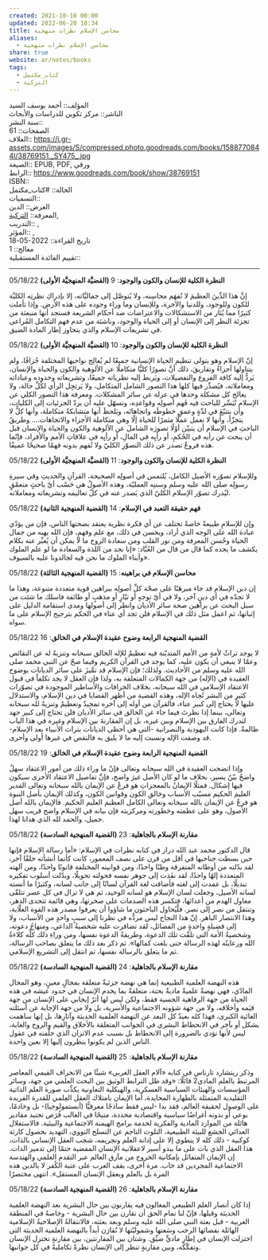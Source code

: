 ```yaml
---  
created: 2021-10-16 00:00  
updated: 2022-06-20 18:34  
title: محاسن الإسلام نظرات منهجية  
aliases:  
  - محاسن الإسلام نظرات منهجية  
share: true  
website: ar/notes/books  
tags:  
  - كتاب_مكتمل  
  - التزكية  
---  
```

  
  
  
المؤلف:: أحمد يوسف السيد  
الناشر:: مركز تكوين للدراسات والأبحاث  
سنة النشر::  
الصفحات:: 61  
الغلاف:: <https://i.gr-assets.com/images/S/compressed.photo.goodreads.com/books/1588770844l/38769151._SY475_.jpg>  
الصيغة:: EPUB, PDF, ورقي  
الرابط:: <https://www.goodreads.com/book/show/38769151>  
ISBN::  
الحالة:: #كتاب_مكتمل  
التسميات::  
الغرض:: الدين  
المعرفة:: [التزكية](%D8%A7%D9%84%D8%AA%D8%B2%D9%83%D9%8A%D8%A9),  
التدريب:: ,  
المؤثر:: ,  
تاريخ القراءة:: 2022-05-18  
معالج:: 1  
تقييم الفائدة المستقبلية::  
  
---  
  
05/18/22 **(القضيَّة المنهجيَّة الأولى) النظرة الكلية للإنسان والكون والوجود**: 9  
  
إنَّ هذا الدِّينَ العظيمَ لا تُفهَم محاسِنه، ولا يُتوصَّل إلى جماليَّاته، إلا بإدراكِ نظرتِه الكليَّة للكون وللوجود، وللدنيا والآخرة، وللإنسان وما وراء وجوده على هذه الأرض. وإذا تأملت كثيرًا مما يُثار من الاستشكالات والاعتراضات ضد أحكام الشريعة فستجد أنها منبعثة من تجزئة النظر إلى الإنسان أو إلى الحياة والوجود، وناشئة من عدم فهم التكامل المُراعى في تشريعات الإسلام والذي يتجاوز إطار المادة الضيق.  
  
05/18/22 **(القضيَّة المنهجيَّة الأولى) النظرة الكلية للإنسان والكون والوجود**: 10  
  
إنّ الإسلام وهو يتولى تنظيم الحياة الإنسانية جميعًا لم يُعالِج نواحيها المختلفة جُزافًا، ولم يتناولها أجزاءً وتفاريقَ، ذلك أنَّ تصورًا كليًّا متكاملًا عن الألوهية والكون والحياة والإنسان، يَردُّ إليه كافة الفروع والتفصيلات، ويَربط إليه نظرياته جميعًا، وتشريعاته وحدوده وعباداته ومعاملاته، فيُصدِّر فيها كلها هذا التصور الشامل المتكامل، ولا يَرتجِل الرأي لكُلِّ حالة، ولا يعالج كل مشكلة وحدها في عزلة عن سائر المشكلات. ومعرفة هذا التصور الكلي عن الإسلام تُيَسِّر للباحث فيه فَهم أصولِه وقواعدِه، وتسهّل عليه أن يردّ الجزئيات إلى الكليات، وأن يتتبّعَ في لذّةٍ وعمقٍ خطوطَه واتجاهاتَه، ويَلحظَ أنها متشابكةٌ متكاملة، وأنها كلٌّ لا يتجزّأ، وأنها لا تعمل عملًا مثمرًا للحياة إلّا وهي متكاملة الأجزاء والاتجاهات.... وطريقُ الباحثِ في الإسلام أن يتبيّن أوّلًا تصورَه الشاملَ عن الألوهية والكون والحياة والإنسان قبل أن يبحث عن رأيه في الحُكمِ، أو رأيِه في المالِ، أو رأيِه في علاقاتِ الأمم والأفراد، فإنّما هذه فروعٌ تصدر عن ذلك التصوّرِ الكليّ ولا تُفهم بدونه فهمًا صحيحًا عميقًا.  
  
05/18/22 **(القضيَّة المنهجيَّة الأولى) النظرة الكلية للإنسان والكون والوجود**: 11  
  
وللإسلام تصوّره الأصيل الكامل، يُلتمس في أصولِه الصحيحة، القرآنِ والحديثِ وفي سيرةِ رسولِه صلى الله عليه وسلم وسننِه العمليّة، وهذه الأصولُ هي حَسْب أيّ باحثٍ متعمّقٍ ليُدرك تصوّر الإسلام الكليّ الذي يَصدر عنه في كلّ تعاليمه وتشريعاته ومعاملاته.  
  
05/18/22 **(القضية المنهجية الثانية) فهم حقيقة التعبد في الإسلام**: 14  
  
وإن للإسلامِ طبيعةً خاصةً تختلف عن أي فكرة نظرية يعتقد بصحتها الناس، فإن من يؤدّي عبادة الله على الوجه الذي أراد، ويحسن في ذلك، مع علم وفهمٍ، فإن الله يهبه من جمال الحياة وحُسن المعرفة ومن نور القلب ومن سعادة الروح ما لا يمكن أن يُعبِّر عنه بكلام يكشف ما يجده كما قال من قال من العُبَّاد: «إنا نجد من اللذة والسعادة ما لو علم الملوك وأبناء الملوك ما نحن فيه لجالدونا عليه بالسيوف».  
  
05/18/22 **(القضية المنهجية الثالثة) محاسن الإسلام في براهينه**: 15  
  
إن دين الإسلام قد جاء مبرهَنًا على صحّة كلِّ أصولِه ببراهين قوية متعددة متنوعة، وهذا ما لا تجدّه في أي دينٍ آخر، ولا في أيّ توجهٍ أو تيّارٍ أو مذهبٍ أو طائفة فاسلك ما شئت من سبل البحث عن براهين صحة سائر الأديان وانظر إلى أصولها ومدى استقامة الدليل على إثباتها، ثم اعمل مثل ذلك في الإسلام فلن تجد أي عناء في الحكم بترجيح الإسلام على ما سواه.  
  
05/18/22 **القضية المنهجية الرابعة وضوح عقيدة الإسلام في الخالق**: 16  
  
لا يوجد تراثٌ لأمةٍ من الأمم المتديّنة فيه تعظيمٌ للإله الخالق سبحانه وتنزيهٌ له عن النقائص وعمّا لا ينبغي أن يكون عليه، كما يوجد في القرآن الكريم وفيما صحّ عن النبي محمد صلى الله عليه وسلم من الأحاديث. ولذلك؛ فإن الإسلام قد تمَّيزَ على سائر الديانات بوضوح العقيدة في (الإله) من جهة الكمالات المتعلقة به، ولذا فإن العقل لا يجد تكلفاً في قبول الاعتقاد الإسلامي في الله سبحانه، بخلاف الخرافات والأساطير الموجودة في تصوّرات كثيرٍ من البشر تُجاه الإله، وهذه القضية من أظهر القضايا في دين الإسلام، والاستدلال عليها لا يحتاج إلى كبير عناء، فالقرآن من أوله إلى آخره تمجيدٌ وتعظيمٌ وتنزيهٌ لله سبحانه وتعالى، بينما إذا نظرتَ فيما جاء عن الخالق في سائر الأديان فلن تحتاج إلى كبير جهد لتدرك الفارق بين الإسلام وبين غيره، بل إن المقارنةَ بين الإسلام وغيره في هذا الباب ظالمةٌ. فإذا كانت اليهودية والنصرانية -التي هي أحظى الديانات بتراث الأنبياء بعد الإسلام- قد وصفت الإله ونسبت إليه ما لا يليق به فالنقص في غيرها أولى وأحرى.  
  
05/18/22 **القضية المنهجية الرابعة وضوح عقيدة الإسلام في الخالق**: 19  
  
وإذا اتضحت العقيدة في الله سبحانه وتعالى فإنّ ما وراء ذلك من أمور الاعتقاد سهلٌ واضحٌ بيّنٌ يسير، بخلاف ما لو كان الأصل غيرَ واضح، فإنَّ تفاصيل الاعتقاد الأخرى سيكون فيها إشكال. فمثلًا الإيمانُ بالمعجزاتِ هو فرعٌ عن الإيمان بالله سبحانه وتعالى القدير العليم الحكيم مسبّب الأسباب وخالقِ الكون وقوانين الكون، وكذلك الإيمان بأصل النبوة هو فرعٌ عن الإيمان بالله سبحانه وتعالى الكامل العظيم العليم الحكيم. فالإيمان بالله أصل الأصول، وهو على عظمته وخطورته ومركزيته فإن بيانه في الإسلام واضح قريب سهل جميل، والحمد لله الذي هدانا لهذا.  
  
05/18/22 **(القضية المنهجية السادسة) مقارنة الإسلام بالجاهلية**: 23  
  
قال الدكتور محمد عبد الله دراز في كتابه نظرات في الإسلام: «أما رسالة الإسلام فإنها حين بسطت جناحيها في أقل من قرن على نصف المعمور، كانت كأنما أنشأته خلقًا آخر، لقد بدّلته من أوطانه المتفرقة وطنًا واحدًا، ومن قوانينه المختلفة قانونًا واحدًا، ومن آلهته المتعددة إلهًا واحدًا، لقد نفَذت إلى جوهر نفسه فحولته تحويلًا، وبدّلت أسلوب تفكيره تبديلًا، بل عمدت إلى لغته فأضافت لغة القرآن لسانًا إلى جانب لسانه، وكثيرًا ما أنسته لسانه الأصيل، وجعلت لسان الإسلام هو لسانه الوحيد، ثم هي لا تزال في كل عصر تتلقّى معاول الهدم من أعدائها، فتكسر هذه الصدمات على صخرتها، وهي قائمة تتحدى الدهر، وتنتقل من نصر إلى نصر. فلْيُحاول الباحثون ما شاؤوا أن يعرفوا مصدر هذه القوة الغلّابة، وهذا الانتصار الباهر. إنّ هذا النجاح ليس مردُّه في نظرنا إلى سببٍ واحدٍ من الأسباب، ولا إلى فضيلةٍ واحدةٍ من الفضائل، لقد تضافرت عليه شخصيةُ الداعي، ومنهاجُ دعوته، وشخصيةُ الأمة التي تلقّت تلك الدعوة، وطريقةُ الدعوة نفسها، ومن وراءِ ذلك كلِّه كلاءةُ الله ورعايتُه لهذه الرسالة حتى بلغت كمالها». ثم ذكر بعد ذلك ما يتعلق بصاحب الرسالة، ثم ما يتعلق بالرسالة نفسها، ثم انتقل إلى التشريع الإسلامي.  
  
05/18/22 **(القضية المنهجية السادسة) مقارنة الإسلام بالجاهلية**: 24  
  
هذه النهضة العلمية الطبيعية إنما هي نهضة جزئيةٌ متعلقة بمجالٍ معينٍ، وهو المجال المادّي، فهي نهضةٌ علميةٌ ماديةٌ بحتة، متعلقةٌ بما يخدم الإنسان في حدود عيشه في هذه الحياة من جهة الرفاهية الحسية فقط، ولكن ليس لها أثرٌ إيجابي على الإنسان من جهة قيَمه وأخلاقه، ولا من جهة شؤونه الاجتماعية والأسرية، بل ولا من جهة الإجابة عن أسئلته الغائية الكبرى، فهذا كله بعيدٌ كل البعد عن النهضة العلمية الحديثة وآثارِها، بل إنها ساهمت بشكل أو بآخر في الانحطاط البشري في الجوانب المتعلقة بالأخلاق والقيم والروح والغاية، ليس لأنها تؤدي بالضرورة إلى الانحطاط بل بسبب عدم الاتزان الذي خلّفته في عقول الناس الذين لم يكونوا ينظرون إليها إلا بعين واحدة.  
  
05/18/22 **(القضية المنهجية السادسة) مقارنة الإسلام بالجاهلية**: 25  
  
وذكر ريتشارد تارناس في كتابه «آلام العقل الغربي» شيئًا من الانحراف القيمي المعاصر المرتبط بالعلم المادي2 قائلًا: «وقد ظل الترابط الوثيق بين البحث العلمي من جهة، وسائر المؤسسات والهيئات السياسية العسكرية، والهيكلية التعاونية يكذِّب صورة العلم الذاتية التقليدية المتمثلة بالطهارة المحايدة، أما الإيمان بامتلاك العقل العِلمي للقدرة الفريدة على الوصول لحقيقة العالم، فقد بدا -ليس فقط ساذجًا معرفيًّا (أبستمولوجيا)- بل وخادمًا، بوعي أو بدونه أغراضًا سياسية واقتصادية محددة، متيحًا في الغالب فُرَص تجنيد مقادير هائلة من الموارد المادية والفكرية لخدمة برامج الهيمنة الاجتماعية والبيئية. فالاستغلال العدائي الجشع للبيئة الطبيعية، التلوث الناجم عن التسلح النووي، التهديد بحصول كارثة كوكبية - ذلك كله لا ينطوي إلا على إدانة العلم وتجريمه، شجب العقل الإنساني بالذات، هذا العقل الذي بات على ما يبدو أسير لاعقلانية الإنسان المفضية حتمًا إلى تدمير الذات. إن الإيمان المتفائل بإمكانية الخروج من مآزق العالم عبر التقدم العلمي والهندسة الاجتماعية المجردين قد خاب. مرة أخرى، يقف الغرب على عتبة الكُفر لا بالدين هذه المرة بل بالعلم وبعقل الإنسان المستقل». انتهى مختصرًا  
  
05/18/22 **(القضية المنهجية السادسة) مقارنة الإسلام بالجاهلية**: 26  
  
إذا كان أنصار العلم الطبيعي المغالون فيه يقارنون بين حال البشرية بعد النهضة العلمية الحديثة وقبلها، فإنّ لنا تمام الحق أن نقارن بين حال البشرية - وخاصةً في المنطقة العربية - قبل بعثة النبي صلى الله عليه وسلم وبعد بعثته، فالانتقالةُ الإصلاحيةُ الإسلامية الهائلة بفضائها الرحب وسَعتها وشموليّتها لا تُقارَن أبداً بالنهضة العلمية الحديثة التي اختزلت الإنسان في إطارٍ ماديٍّ ضيِّق. وشتان بين المقارنتين، بين مقارنةٍ تختزل الإنسان وتفكّكه، وبين مقارنةٍ تنظر إلى الإنسان نظرةً تكامليةً في كل جوانبها.  
